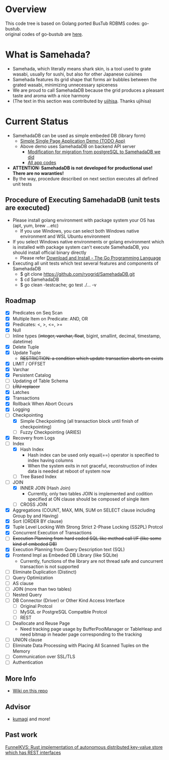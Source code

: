 # Overview
This code tree is based on Golang ported BusTub RDBMS codes: go-bustub.  
original codes of go-bustub are [here](https://github.com/brunocalza/go-bustub).

# What is Samehada?
- Samehada, which literally means shark skin, is a tool used to grate wasabi, usually for sushi, but also for other Japanese cuisines
- Samehada features its grid shape that forms air bubbles between the grated wasabi, minimizing unnecessary spiceness
- We are proud to call SamehadaDB because the grid produces a pleasant taste and aroma with a nice harmony
- (The text in this section was contributed by [ujihisa](https://github.com/ujihisa). Thanks ujihisa)

# Current Status
- SamehadaDB can be used as simple embeded DB (library form)
  - [Simple Single Page Application Demo (TODO App)](https://golang-todo-with-samehada.herokuapp.com/todo/)
  - Above demo uses SamehadaDB on backend API server
    - [Modification for migration from postgreSQL to SamehadaDB we did](https://github.com/ryogrid/TODO-Fullstack-App-Go-Gin-Postgres-React/commit/48e7a9f25570e15e29a279ebc24396698bf1d80a)
    - [All app codes](https://github.com/ryogrid/TODO-Fullstack-App-Go-Gin-Postgres-React/tree/6f00e7beb2a452522fd8818d326e7572c77cf4aa)
- **ATTENTION: SamehadaDB is not developed for productional use! There are no waranties!**
- By the way, procedure described on next section executes all defined unit tests

## Procedure of Executing SamehadaDB (unit tests are executed)
- Please install golang environment with package system your OS has (apt, yum, brew ...etc)
  - If you use Windows, you can select both Windows native environment and WSL Ubuntu environment
- If you select Windows native environments or golang environment which is installed with package system can't execute SamehadaDB, you should install official binary directly
  - Please refer [Download and Install - The Go Programming Language](https://go.dev/doc/install)
- Executing all unit tests which test several features and components of SamehadaDB
  - $ git clone https://github.com/ryogrid/SamehadaDB.git
  - $ cd SamehadaDB
  - $ go clean -testcache; go test ./... -v

## Roadmap

- [x] Predicates on Seq Scan
- [x] Multiple Item on Predicate: AND, OR
- [x] Predicates: <, >, <=, >=
- [x] Null
- [ ] Inline types (<del>integer, varchar, float</del>, bigint, smallint, decimal, timestamp, datetime)
- [x] Delete Tuple
- [x] Update Tuple
  - <del>RESTRICTION: a condition which update transaction aborts on exists</del>
- [x] LIMIT / OFFSET
- [x] Varchar
- [x] Persistent Catalog
- [ ] Updating of Table Schema 
- [ ] <del>LRU replacer</del>
- [x] Latches
- [x] Transactions
- [x] Rollback When Abort Occurs
- [x] Logging
- [ ] Checkpointing
  - [x] Simple Checkpointing (all transaction block until finish of checkpointing)
  - [ ] Fuzzy Checkpointing (ARIES)
- [x] Recovery from Logs
- [ ] Index
  - [x] Hash Index
    - Hash index can be used only equal(==) operator is specified to index having columns
    - When the system exits in not graceful, reconstruction of index data is needed at reboot of system now
  - [ ] Tree Based Index
- [ ] JOIN
  - [x] INNER JOIN (Hash Join)
    - Currently, only two tables JOIN is implemented and codition specified at ON clause should be composed of single item  
  - [ ] CROSS JOIN
- [x] Aggregations (COUNT, MAX, MIN, SUM on SELECT clause including Group by and Having)
- [x] Sort (ORDER BY clause) 
- [x] Tuple Level Locking With Strong Strict 2-Phase Locking (SS2PL) Protcol
- [x] Concurrent Execution of Transactions
- [ ] <del>Execution Planning from hard coded SQL like method call I/F (like some kind of embeded DB)</del>
- [x] Execution Planning from Query Description text (SQL)
- [x] Frontend Impl as Embeded DB Library (like SQLite)
  - Currently, functions of the library are not thread safe and cuncurrent transaction is not supported
- [ ] Eliminate Duplication (Distinct)
- [ ] Query Optimization
- [ ] AS clause
- [ ] JOIN (more than two tables)
- [ ] Nested Query
- [ ] DB Connector (Driver) or Other Kind Access Interface
  - [ ] Original Protcol
  - [ ] MySQL or PostgreSQL Compatble Protcol
  - [ ] REST
- [ ] Deallocate and Reuse Page
  - Need tracking page usage by BufferPoolManager or TableHeap and need bitmap in header page corresponding to the tracking
- [ ] UNION clause
- [ ] Eliminate Data Processing with Placing All Scanned Tuples on the Memory
- [ ] Communication over SSL/TLS
- [ ] Authentication

## More Info
- [Wiki on this repo](https://github.com/ryogrid/SamehadaDB/wiki)

## Advisor
- [kumagi](https://github.com/kumagi) and more!
## Past work
[FunnelKVS: Rust implementation of autonomous distributed key-value store which has REST interfaces](https://github.com/ryogrid/rust_dkvs)
